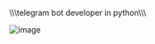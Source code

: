 \\\\\telegram bot developer in python\\\\\

![image](https://github.com/kamiq1337/kamiq1337/assets/165278490/01c58416-5368-46b9-b869-f7e02e1200ac)


